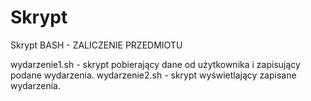 Skrypt
======

Skrypt BASH - ZALICZENIE PRZEDMIOTU

wydarzenie1.sh - skrypt pobierający dane od użytkownika i zapisujący podane wydarzenia.
wydarzenie2.sh - skrypt wyświetlający zapisane wydarzenia.

